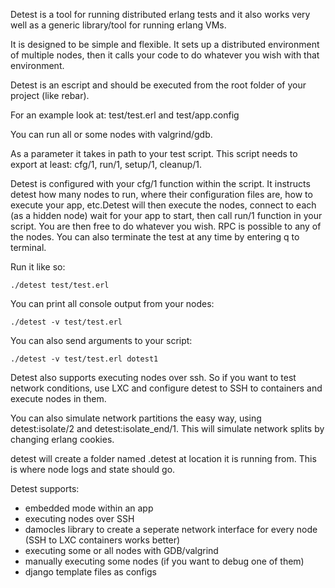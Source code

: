 Detest is a tool for running distributed erlang tests and it also works very well as a generic library/tool for running erlang VMs. 

It is designed to be simple and flexible. It sets up a distributed environment of multiple nodes, then it calls your code to do whatever you wish with that environment.

Detest is an escript and should be executed from the root folder of your project (like rebar).

For an example look at: test/test.erl and test/app.config

You can run all or some nodes with valgrind/gdb.

As a parameter it takes in path to your test script. This script needs to export at least: cfg/1, run/1, setup/1, cleanup/1.

Detest is configured with your cfg/1 function within the script. It instructs detest how many nodes to run, where their configuration files are, how to execute your app, etc.Detest will then execute the nodes, connect to each (as a hidden node) wait for your app to start, then call run/1 function in your script. You are then free to do whatever you wish. RPC is possible to any of the nodes. You can also terminate the test at any time by entering q to terminal.

Run it like so:
    
    ./detest test/test.erl

You can print all console output from your nodes:

    ./detest -v test/test.erl

You can also send arguments to your script:

    ./detest -v test/test.erl dotest1

Detest also supports executing nodes over ssh. So if you want to test network conditions, use LXC and configure detest to SSH to containers and execute nodes in them.

You can also simulate network partitions the easy way, using detest:isolate/2 and detest:isolate_end/1. This will simulate network splits by changing erlang cookies.

detest will create a folder named .detest at location it is running from. This is where node logs and state should go. 

Detest supports:

* embedded mode within an app
* executing nodes over SSH
* damocles library to create a seperate network interface for every node (SSH to LXC containers works better)
* executing some or all nodes with GDB/valgrind
* manually executing some nodes (if you want to debug one of them)
* django template files as configs
